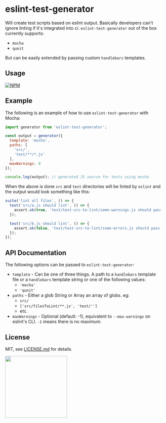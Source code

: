 # eslint-test-generator

Will create test scripts based on eslint output. Basically developers can't ignore linting if it's integrated into ci. `eslint-test-generator` out of the box currently supports:

- `mocha`
- `qunit`

But can be easily extended by passing custom `handlebars` templates.

## Usage

[![NPM](https://nodei.co/npm/eslint-test-generator.png)](https://www.npmjs.com/package/eslint-test-generator)

## Example
The following is an example of how to use `eslint-test-generator` with Mocha:
```javascript
import generator from 'eslint-test-generator';

const output = generator({
  template: 'mocha',
  paths: [
    'src/',
    'test/**/*.js'
  ],
  maxWarnings: 0
});

console.log(output); // generated JS source for tests using mocha
```

When the above is done `src` and `test` directories will be linted by `eslint` and the output would look something like this:

```javascript
suite('lint all files', () => {
  test('src/a.js should lint', () => {
    assert.ok(true, 'test/test-src-to-lint/some-warnings.js should pass lint.');
  });

  test('src/b.js should lint', () => {
    assert.ok(false, 'test/test-src-to-lint/some-errors.js should pass lint.\n1:4 - Parsing error: Unexpected token ');
  });
});
```

## API Documentation

The following options can be passed to `eslint-test-generator`:
- `template` - Can be one of three things. A path to a `handlebars` template file or a `handlebars` template string or one of the following values:
  + `'mocha'`
  + `'qunit'`
- `paths` - Either a glob String or Array an array of globs. eg:
  + `src/` 
  + `['src/filesToLint/**.js', 'test/'']`
  + etc.
- `maxWarnings` - Optional (default: -1), equivalent to `--max-warnings` on
  eslint's CLI. `-1` means there is no maximum.

## License

MIT, see [LICENSE.md](http://github.com/mikkoh/eslint-test-generator/blob/master/LICENSE.md) for details.

<img src="https://cdn.shopify.com/shopify-marketing_assets/builds/19.0.0/shopify-full-color-black.svg" width="200" />
